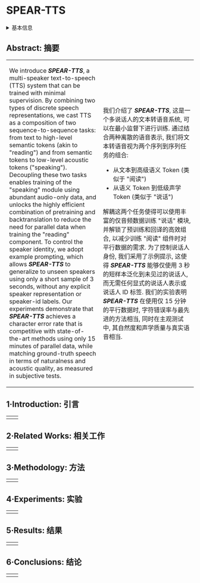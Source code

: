 # SPEAR-TTS

<details>
<summary>基本信息</summary>

- 标题: "Speak, Read and Prompt: High-Fidelity Text-to-Speech with Minimal Supervision"
- 作者:
  - 01 Eugene Kharitonov - Google
  - 02 Damien Vincent - Google
  - 03 Zalan Borsos - Google
  - 04 Raphael Marinier - Google
  - 05 Sertan Girgin - Google
  - 06 Olivier Pietquin - Google
  - 07 Matt Sharifi - Google
  - 08 Marco Tagliasacchi - Google
  - 09 Neil Zeghidour - Google
- 链接:
  - [ArXiv](https://arxiv.org/abs/2302.03540)
  - [Publication](https://doi.org/10.1162/tacl_a_00618)
  - [Github]
  - [Demo](https://google-research.github.io/seanet/speartts/examples/)
- 文件:
  - [ArXiv](../_PDF/2302.03540v1__SPEAR-TTS__Speak_Read_&_Prompt__High-Fidelity_TTS_with_Minimial_Supervision.pdf)
  - [Publication](../_PDF/2302.03540p0__SPEAR-TTS__TACL2023.pdf)

</details>

## Abstract: 摘要

<table><tr><td width="50%">

We introduce ***SPEAR-TTS***, a multi-speaker text-to-speech (TTS) system that can be trained with minimal supervision.
By combining two types of discrete speech representations, we cast TTS as a composition of two sequence-to-sequence tasks: from text to high-level semantic tokens (akin to "reading") and from semantic tokens to low-level acoustic tokens ("speaking").
Decoupling these two tasks enables training of the "speaking" module using abundant audio-only data, and unlocks the highly efficient combination of pretraining and backtranslation to reduce the need for parallel data when training the "reading" component.
To control the speaker identity, we adopt example prompting, which allows ***SPEAR-TTS*** to generalize to unseen speakers using only a short sample of 3 seconds, without any explicit speaker representation or speaker-id labels.
Our experiments demonstrate that ***SPEAR-TTS*** achieves a character error rate that is competitive with state-of-the-art methods using only 15 minutes of parallel data, while matching ground-truth speech in terms of naturalness and acoustic quality, as measured in subjective tests.

</td><td>

我们介绍了 ***SPEAR-TTS***, 这是一个多说话人的文本转语音系统, 可以在最小监督下进行训练.
通过结合两种离散的语音表示, 我们将文本转语音视为两个序列到序列任务的组合:
- 从文本到高级语义 Token (类似于 "阅读")
- 从语义 Token 到低级声学 Token (类似于 "说话")

解耦这两个任务使得可以使用丰富的仅音频数据训练 "说话" 模块, 并解锁了预训练和回译的高效组合, 以减少训练 "阅读" 组件时对平行数据的需求.
为了控制说话人身份, 我们采用了示例提示, 这使得 ***SPEAR-TTS*** 能够仅使用 3 秒的短样本泛化到未见过的说话人, 而无需任何显式的说话人表示或说话人 ID 标签.
我们的实验表明 ***SPEAR-TTS*** 在使用仅 15 分钟的平行数据时, 字符错误率与最先进的方法相当, 同时在主观测试中, 其自然度和声学质量与真实语音相当.

</td></tr></table>

## 1·Introduction: 引言

<table><tr><td width="50%">

</td></tr></table>

## 2·Related Works: 相关工作

<table><tr><td width="50%">

</td></tr></table>

## 3·Methodology: 方法

<table><tr><td width="50%">

</td></tr></table>

## 4·Experiments: 实验

<table><tr><td width="50%">

</td></tr></table>

## 5·Results: 结果

<table><tr><td width="50%">

</td></tr></table>

## 6·Conclusions: 结论

<table><tr><td width="50%">

</td></tr></table>
